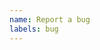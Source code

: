 ```yaml
---
name: Report a bug
labels: bug
---
```


<!--
Thanks for reporting a bug! ⛰

Make sure the bug is caused by Refined GitHub. Try disabling the extension first.

Show us the bug and help us replicate it, include:

1. A REAL URL where the bug appears. If it happens on a private repo, find an equivalent public URL.
2. A screenshot/video/gif of the issue, if it’s visual.
3. Any related errors in the browser’s console, if any.
-->
